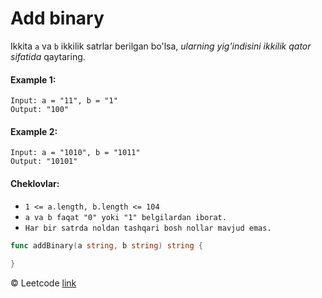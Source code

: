 # Add binary

Ikkita `a` va `b` ikkilik satrlar berilgan bo'lsa, *ularning yig'indisini ikkilik qator sifatida* qaytaring.

#### Example 1:

```
Input: a = "11", b = "1"
Output: "100"
```

#### Example 2:

```
Input: a = "1010", b = "1011"
Output: "10101"
```
 

#### Cheklovlar:

* `1 <= a.length, b.length <= 104`
* `a va b faqat "0" yoki "1" belgilardan iborat.`
* `Har bir satrda noldan tashqari bosh nollar mavjud emas.`

```go
func addBinary(a string, b string) string {
    
}
```
© Leetcode [link](https://leetcode.com/explore/learn/card/array-and-string/203/introduction-to-string/1160/)